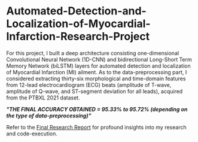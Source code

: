 # Automated-Detection-and-Localization-of-Myocardial-Infarction-Research-Project


For this project, I built a deep architecture consisting one-dimensional Convolutional Neural Network (1D-CNN) and bidirectional Long-Short Term Memory Network (biLSTM) layers for automated detection and localization of Myocardial Infarction (MI) ailment. As to the data-preprocessing part, I considered extracting thirty-six morphological and time-domain features from 12-lead electrocardiogram (ECG) beats (amplitude of T-wave, amplitude of Q-wave, and ST-segment deviation for all leads), acquired from the PTBXL 2021 dataset. 

***"THE FINAL ACCURACY OBTAINED = 95.33% to 95.72% (depending on the type of data-preprocessing)"***

Refer to the [Final Research Report](https://github.com/harshraj3223/Automated-Detection-and-Localization-of-Myocardial-Infarction-Research-Project/tree/main/Final%20Research%20Report) for profound insights into my research and code-execution.
